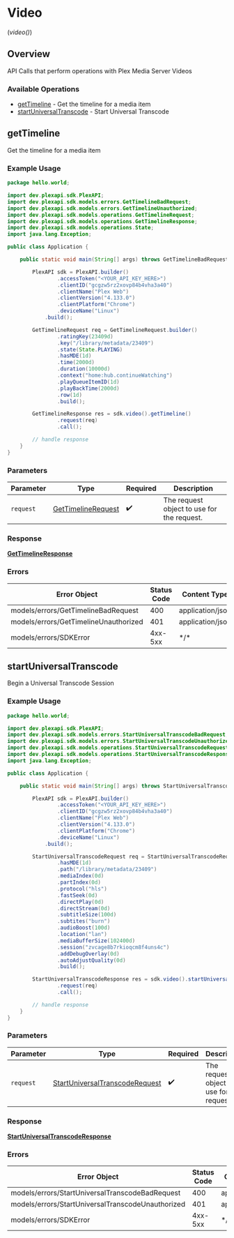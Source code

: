 # Video
(*video()*)

## Overview

API Calls that perform operations with Plex Media Server Videos


### Available Operations

* [getTimeline](#gettimeline) - Get the timeline for a media item
* [startUniversalTranscode](#startuniversaltranscode) - Start Universal Transcode

## getTimeline

Get the timeline for a media item

### Example Usage

```java
package hello.world;

import dev.plexapi.sdk.PlexAPI;
import dev.plexapi.sdk.models.errors.GetTimelineBadRequest;
import dev.plexapi.sdk.models.errors.GetTimelineUnauthorized;
import dev.plexapi.sdk.models.operations.GetTimelineRequest;
import dev.plexapi.sdk.models.operations.GetTimelineResponse;
import dev.plexapi.sdk.models.operations.State;
import java.lang.Exception;

public class Application {

    public static void main(String[] args) throws GetTimelineBadRequest, GetTimelineUnauthorized, Exception {

        PlexAPI sdk = PlexAPI.builder()
                .accessToken("<YOUR_API_KEY_HERE>")
                .clientID("gcgzw5rz2xovp84b4vha3a40")
                .clientName("Plex Web")
                .clientVersion("4.133.0")
                .clientPlatform("Chrome")
                .deviceName("Linux")
            .build();

        GetTimelineRequest req = GetTimelineRequest.builder()
                .ratingKey(23409d)
                .key("/library/metadata/23409")
                .state(State.PLAYING)
                .hasMDE(1d)
                .time(2000d)
                .duration(10000d)
                .context("home:hub.continueWatching")
                .playQueueItemID(1d)
                .playBackTime(2000d)
                .row(1d)
                .build();

        GetTimelineResponse res = sdk.video().getTimeline()
                .request(req)
                .call();

        // handle response
    }
}
```

### Parameters

| Parameter                                                           | Type                                                                | Required                                                            | Description                                                         |
| ------------------------------------------------------------------- | ------------------------------------------------------------------- | ------------------------------------------------------------------- | ------------------------------------------------------------------- |
| `request`                                                           | [GetTimelineRequest](../../models/operations/GetTimelineRequest.md) | :heavy_check_mark:                                                  | The request object to use for the request.                          |

### Response

**[GetTimelineResponse](../../models/operations/GetTimelineResponse.md)**

### Errors

| Error Object                          | Status Code                           | Content Type                          |
| ------------------------------------- | ------------------------------------- | ------------------------------------- |
| models/errors/GetTimelineBadRequest   | 400                                   | application/json                      |
| models/errors/GetTimelineUnauthorized | 401                                   | application/json                      |
| models/errors/SDKError                | 4xx-5xx                               | \*\/*                                 |


## startUniversalTranscode

Begin a Universal Transcode Session

### Example Usage

```java
package hello.world;

import dev.plexapi.sdk.PlexAPI;
import dev.plexapi.sdk.models.errors.StartUniversalTranscodeBadRequest;
import dev.plexapi.sdk.models.errors.StartUniversalTranscodeUnauthorized;
import dev.plexapi.sdk.models.operations.StartUniversalTranscodeRequest;
import dev.plexapi.sdk.models.operations.StartUniversalTranscodeResponse;
import java.lang.Exception;

public class Application {

    public static void main(String[] args) throws StartUniversalTranscodeBadRequest, StartUniversalTranscodeUnauthorized, Exception {

        PlexAPI sdk = PlexAPI.builder()
                .accessToken("<YOUR_API_KEY_HERE>")
                .clientID("gcgzw5rz2xovp84b4vha3a40")
                .clientName("Plex Web")
                .clientVersion("4.133.0")
                .clientPlatform("Chrome")
                .deviceName("Linux")
            .build();

        StartUniversalTranscodeRequest req = StartUniversalTranscodeRequest.builder()
                .hasMDE(1d)
                .path("/library/metadata/23409")
                .mediaIndex(0d)
                .partIndex(0d)
                .protocol("hls")
                .fastSeek(0d)
                .directPlay(0d)
                .directStream(0d)
                .subtitleSize(100d)
                .subtites("burn")
                .audioBoost(100d)
                .location("lan")
                .mediaBufferSize(102400d)
                .session("zvcage8b7rkioqcm8f4uns4c")
                .addDebugOverlay(0d)
                .autoAdjustQuality(0d)
                .build();

        StartUniversalTranscodeResponse res = sdk.video().startUniversalTranscode()
                .request(req)
                .call();

        // handle response
    }
}
```

### Parameters

| Parameter                                                                                   | Type                                                                                        | Required                                                                                    | Description                                                                                 |
| ------------------------------------------------------------------------------------------- | ------------------------------------------------------------------------------------------- | ------------------------------------------------------------------------------------------- | ------------------------------------------------------------------------------------------- |
| `request`                                                                                   | [StartUniversalTranscodeRequest](../../models/operations/StartUniversalTranscodeRequest.md) | :heavy_check_mark:                                                                          | The request object to use for the request.                                                  |

### Response

**[StartUniversalTranscodeResponse](../../models/operations/StartUniversalTranscodeResponse.md)**

### Errors

| Error Object                                      | Status Code                                       | Content Type                                      |
| ------------------------------------------------- | ------------------------------------------------- | ------------------------------------------------- |
| models/errors/StartUniversalTranscodeBadRequest   | 400                                               | application/json                                  |
| models/errors/StartUniversalTranscodeUnauthorized | 401                                               | application/json                                  |
| models/errors/SDKError                            | 4xx-5xx                                           | \*\/*                                             |
